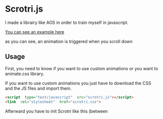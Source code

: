 # Scrotri.js

I made a librairy like AOS in order to train myself in javascript.

[You can see an example here](https://namysh.github.io/scrotri.js/example/)

as you can see, an animation is triggered when you scroll down


## Usage
First, you need to know if you want to use custom animations or you want to animate.css library.

If you want to use custom animations you just have to download the CSS and the JS files and import them.
```html
<script  type="text/javascript"  src="scrotri.js"></script>
<link  rel="stylesheet"  href="scrotri.css">
```
Afterward you have to init Scrotri like this (between <script> tag for example) :
```javascript
// pass false if you don't want to import animate.css
scrotri(false);
```
Now, for selecting the elements you want to animate, you have to add them the "SCTR-init" class and the "data-sctr" attribute like this :
```html
<h1 class="SCTR-init" data-sctr="my-animation">Hello</h1>

```
The "data-sctr" attribute refers to the custom animation you made and put in the CSS file :
```CSS
.my-animation {
  animation: my-animation 1.4s;
}

@keyframes my-animation {
  from {
    opacity: 0;
  }
  to {
    opacity: 1;
  }
}
```
If you want to use animate.css you have to pass "true" like this :

```javascript
// pass true if you want to use animate.css
scrotri(true);
```

Now, for selecting the elements you want to animate, you have to add them the "SCTR-init" class and the "data-sctr" attribute like this :
```html
<h1 class="SCTR-init" data-sctr="bounceIn">Hello</h1>

```

The "data-sctr" attribute refers to the animate.css animations that you want to use. You can find as list of their animations on their github
